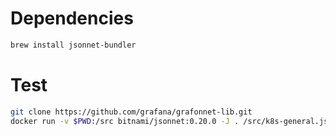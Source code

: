 
# Dependencies

```bash
brew install jsonnet-bundler
```

# Test

```bash
git clone https://github.com/grafana/grafonnet-lib.git
docker run -v $PWD:/src bitnami/jsonnet:0.20.0 -J . /src/k8s-general.jsonnet
```
